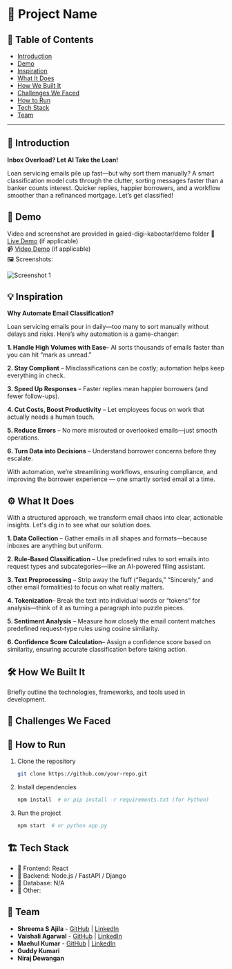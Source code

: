 # 🚀 Project Name

## 📌 Table of Contents
- [Introduction](#introduction)
- [Demo](#demo)
- [Inspiration](#inspiration)
- [What It Does](#what-it-does)
- [How We Built It](#how-we-built-it)
- [Challenges We Faced](#challenges-we-faced)
- [How to Run](#how-to-run)
- [Tech Stack](#tech-stack)
- [Team](#team)

---

## 🎯 Introduction
**Inbox Overload? Let AI Take the Loan!**

Loan servicing emails pile up fast—but why sort them manually? A smart classification model cuts through the clutter, sorting messages faster than a banker counts interest. Quicker replies, happier borrowers, and a workflow smoother than a refinanced mortgage. Let’s get classified!


## 🎥 Demo
Video and screenshot are provided in gaied-digi-kabootar/demo folder
🔗 [Live Demo](#) (if applicable)  
📹 [Video Demo](#) (if applicable)  
🖼️ Screenshots:

![Screenshot 1](link-to-image)

## 💡 Inspiration

**Why Automate Email Classification?**

Loan servicing emails pour in daily—too many to sort manually without delays and risks. Here’s why automation is a game-changer:

**1. Handle High Volumes with Ease**– AI sorts thousands of emails faster than you can hit “mark as unread.”


**2. Stay Compliant** – Misclassifications can be costly; automation helps keep everything in check.


**3. Speed Up Responses** – Faster replies mean happier borrowers (and fewer follow-ups).


**4. Cut Costs, Boost Productivity** – Let employees focus on work that actually needs a human touch.


**5. Reduce Errors** – No more misrouted or overlooked emails—just smooth operations.


**6. Turn Data into Decisions** – Understand borrower concerns before they escalate.

With automation, we’re streamlining workflows, ensuring compliance, and improving the borrower experience — one smartly sorted email at a time.

## ⚙️ What It Does
With a structured approach, we transform email chaos into clear, actionable insights. Let's dig in to see what our solution does.

**1. Data Collection** – Gather emails in all shapes and formats—because inboxes are anything but uniform.

**2. Rule-Based Classification** – Use predefined rules to sort emails into request types and subcategories—like an AI-powered filing assistant.

**3. Text Preprocessing** – Strip away the fluff (“Regards,” “Sincerely,” and other email formalities) to focus on what really matters.

**4. Tokenization**– Break the text into individual words or “tokens” for analysis—think of it as turning a paragraph into puzzle pieces.

**5. Sentiment Analysis** – Measure how closely the email content matches predefined request-type rules using cosine similarity.

**6. Confidence Score Calculation**– Assign a confidence score based on similarity, ensuring accurate classification before taking action.

## 🛠️ How We Built It
Briefly outline the technologies, frameworks, and tools used in development.

## 🚧 Challenges We Faced


## 🏃 How to Run
1. Clone the repository  
   ```sh
   git clone https://github.com/your-repo.git
   ```
2. Install dependencies  
   ```sh
   npm install  # or pip install -r requirements.txt (for Python)
   ```
3. Run the project  
   ```sh
   npm start  # or python app.py
   ```

## 🏗️ Tech Stack
- 🔹 Frontend: React
- 🔹 Backend: Node.js / FastAPI / Django
- 🔹 Database: N/A
- 🔹 Other:

## 👥 Team
- **Shreema S Ajila** - [GitHub](#) | [LinkedIn](#)
- **Vaishali Agarwal** - [GitHub](#) | [LinkedIn](#)
- **Maehul Kumar** - [GitHub](https://github.com/Maehulkr) | [LinkedIn](https://www.linkedin.com/in/maehul-kumar-719061180)
- **Guddy Kumari**
- **Niraj Dewangan**
